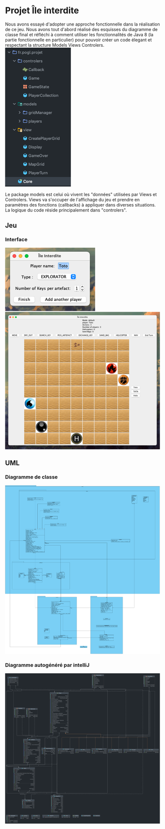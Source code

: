 # Projet Île interdite

Nous avons essayé d'adopter une approche fonctionnelle dans la réalisation de ce jeu.
Nous avons tout d'abord réalisé des esquisses du diagramme de classe final et réfléchi à comment utiliser les fonctionnalités de Java 8 (la partie fonctionnelle en particulier) pour pouvoir créer un code élegant et respectant la structure Models Views Controlers.
![MVC](rapport/mvc.png)

Le package models est celui où vivent les "données" utilisées par Views et Controlers. Views va s'occuper de l'affichage du jeu et prendre en paramètres des fonctions (callbacks) à appliquer dans diverses situations. La logique du code réside principalement dans "controlers".

## Jeu

### Interface
![MVC](rapport/interface.png)
![MVC](rapport/jeu.png)

## UML

### Diagramme de classe
![MVC](rapport/diagram.png)

### Diagramme autogénéré par intelliJ
![MVC](rapport/intellij.png)
